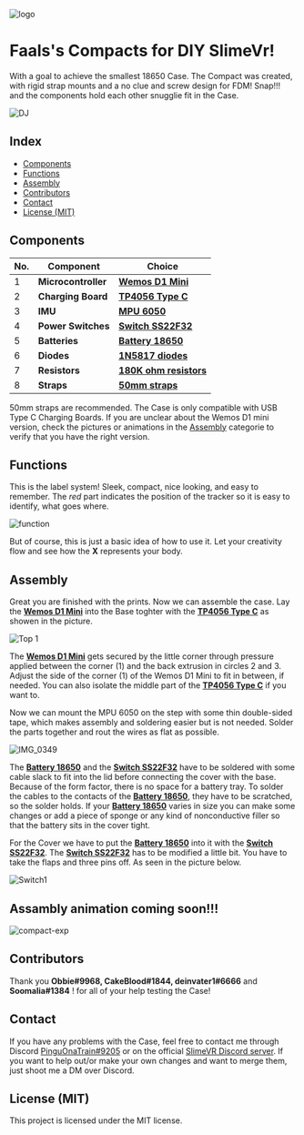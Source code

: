 ![logo](https://user-images.githubusercontent.com/114385702/192345402-1d85d590-d1f4-4f85-bf68-3b5188432610.png)
# Faals's Compacts for DIY SlimeVr!
With a goal to achieve the smallest 18650 Case. The Compact was created,
with rigid strap mounts and a no clue and screw design for FDM!
Snap!!! and the components hold each other snugglie fit in the Case.


![DJ](https://user-images.githubusercontent.com/114385702/192352997-00043785-680d-4990-a2ba-0ba82239860e.gif)
## Index
- [Components](https://github.com/Faals/Faals-s-Compacts-/edit/main/README.md#components)
- [Functions](https://github.com/Faals/Faals-s-Compacts-/edit/main/README.md#functions)
- [Assembly](https://github.com/Faals/Faals-s-Compacts-/edit/main/README.md#assembly)
- [Contributors](https://github.com/Faals/Faals-s-Compacts-/edit/main/README.md#contributors)
- [Contact](https://github.com/Faals/Faals-s-Compacts-/edit/main/README.md#contact)
- [License (MIT)](https://github.com/Faals/Faals-s-Compacts-/edit/main/README.md#license-mit)

## Components
|No.|Component|Choice|
|---|---|---|
|1|**Microcontroller**|**[Wemos D1 Mini](https://docs.slimevr.dev/diy/components-guide.html)**|
|2|**Charging Board**|**[TP4056 Type C](https://docs.slimevr.dev/diy/components-guide.html)**|
|3|**IMU**|**[MPU 6050](https://docs.slimevr.dev/diy/components-guide.html)**|
|4|**Power Switches**|**[Switch SS22F32](https://docs.slimevr.dev/diy/components-guide.html)**|
|5|**Batteries**|**[Battery 18650](https://docs.slimevr.dev/diy/components-guide.html)**|
|6|**Diodes**|**[1N5817 diodes](https://docs.slimevr.dev/diy/components-guide.html)**|
|7|**Resistors**|**[180K ohm resistors](https://docs.slimevr.dev/diy/components-guide.html)**|
|8|**Straps**|**[50mm straps](https://docs.slimevr.dev/diy/components-guide.html)**|


50mm straps are recommended.
The Case is only compatible with USB Type C Charging Boards.
If you are unclear about the Wemos D1 mini version, check the pictures or animations in the [Assembly](https://github.com/Faals/Faals-s-Compacts-/edit/main/README.md#assembly) categorie to verify that you have the right version.

## Functions
This is the label system! Sleek, compact, nice looking, and easy to remember. The *red* part indicates the position of the tracker so it is easy to identify, what goes where.

![function](https://user-images.githubusercontent.com/114385702/192364379-8ae1a264-76ac-4a53-a451-95ca29fc9b63.png)

But of course, this is just a basic idea of how to use it. Let your creativity flow and see how the **X** represents your body.
## Assembly

Great you are finished with the prints. Now we can assemble the case. Lay the **[Wemos D1 Mini](https://docs.slimevr.dev/diy/components-guide.html)** into the Base toghter with the **[TP4056 Type C](https://docs.slimevr.dev/diy/components-guide.html)** as showen in the picture.

![Top 1](https://user-images.githubusercontent.com/114385702/193576925-ed2203bb-c1c9-4207-a738-ce777c858bd9.png)

The **[Wemos D1 Mini](https://docs.slimevr.dev/diy/components-guide.html)** gets secured by the little corner through pressure applied between the corner (1) and the back extrusion in circles 2 and 3. Adjust the side of the corner (1) of the Wemos D1 Mini to fit in between, if needed. You can also isolate the middle part of the **[TP4056 Type C](https://docs.slimevr.dev/diy/components-guide.html)** if you want to.

Now we can mount the MPU 6050 on the step with some thin double-sided tape, which makes assembly and soldering easier but is not needed. Solder the parts together and rout the wires as flat as possible.

![IMG_0349](https://user-images.githubusercontent.com/114385702/193578312-d3037cd5-3de7-45d7-903d-287ad170dad6.png)

The **[Battery 18650](https://docs.slimevr.dev/diy/components-guide.html)** and the **[Switch SS22F32](https://docs.slimevr.dev/diy/components-guide.html)** have to be soldered with some cable slack to fit into the lid before connecting the cover with the base. Because of the form factor, there is no space for a battery tray. To solder the cables to the contacts of the **[Battery 18650](https://docs.slimevr.dev/diy/components-guide.html)**, they have to be scratched, so the solder holds. If your **[Battery 18650](https://docs.slimevr.dev/diy/components-guide.html)** varies in size you can make some changes or add a piece of sponge or any kind of nonconductive filler so that the battery sits in the cover tight.

For the Cover we have to put the **[Battery 18650](https://docs.slimevr.dev/diy/components-guide.html)** into it with the **[Switch SS22F32](https://docs.slimevr.dev/diy/components-guide.html)**.
The **[Switch SS22F32](https://docs.slimevr.dev/diy/components-guide.html)** has to be modified a little bit. You have to take the flaps and three pins off. As seen in the picture below.

![Switch1](https://user-images.githubusercontent.com/114385702/193583352-6aeca6c7-689f-4360-8cb9-ffa840cc533f.png)
## Assambly animation coming soon!!!



![compact-exp](https://user-images.githubusercontent.com/114385702/192366826-26f9c090-bd5e-4fd0-91c9-f759078573f2.gif)

## Contributors
Thank you **Obbie#9968, CakeBlood#1844, deinvater1#6666** and **Soomalia#1384** ! for all of your help testing the Case!


## Contact
If you have any problems with the Case, feel free to contact me through Discord [PinguOnaTrain#9205](https://discord.com/users/yourID) or on the official
[SlimeVR Discord server](https://discord.com/invite/SlimeVR). If you want to help out/or make your own changes and want to merge them, just shoot me a DM over Discord.

## License (MIT)
This project is licensed under the MIT license.
